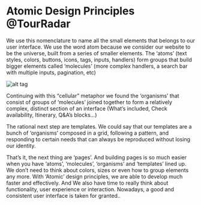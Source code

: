 # Atomic Design Principles @TourRadar

We use this nomenclature to name all the
small elements that belongs to our user
interface. We use the word atom because
we consider our website to be the universe,
built from a series of smaller elements. The
‘atoms’ (text styles, colors, buttons, icons,
tags, inputs, handlers) form groups that
build bigger elements called ‘molecules’
(more complex handlers, a search bar with
multiple inputs, pagination, etc)

![alt tag](http://i.imgur.com/M8mHUKn.png)

Continuing with this “cellular” metaphor we
found the ‘organisms’ that consist of groups
of ‘molecules’ joined together to form a relatively
complex, distinct section of an interface
(What’s included, Check availability,
Itinerary, Q&A’s blocks...)

The rational next step are templates. We
could say that our templates are a bunch of
‘organisms’ composed in a grid, following
a pattern, and responding to certain needs
that can always be reproduced without losing
our identity.

That’s it, the next thing are ‘pages’. And
building pages is so much easier when you
have ‘atoms’, ‘molecules’, ‘organisms’ and
‘templates’ lined up. We don’t need to think
about colors, sizes or even how to group
elements any more. With ‘Atomic’ design
principles, we are able to develop much
faster and effectively. And We also have
time to really think about functionality, user
experience or interaction. Nowadays, a
good and consistent user interface is taken
for granted..
